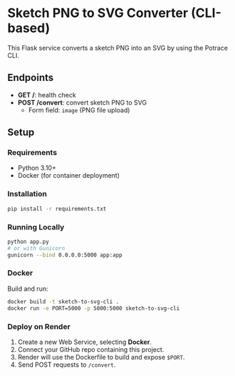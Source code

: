 # Sketch PNG to SVG Converter (CLI-based)

This Flask service converts a sketch PNG into an SVG by using the Potrace CLI.

## Endpoints

- **GET /**: health check  
- **POST /convert**: convert sketch PNG to SVG  
  - Form field: `image` (PNG file upload)  

## Setup

### Requirements
- Python 3.10+
- Docker (for container deployment)

### Installation

```bash
pip install -r requirements.txt
```

### Running Locally

```bash
python app.py
# or with Gunicorn
gunicorn --bind 0.0.0.0:5000 app:app
```

### Docker

Build and run:

```bash
docker build -t sketch-to-svg-cli .
docker run -e PORT=5000 -p 5000:5000 sketch-to-svg-cli
```

### Deploy on Render

1. Create a new Web Service, selecting **Docker**.  
2. Connect your GitHub repo containing this project.  
3. Render will use the Dockerfile to build and expose `$PORT`.  
4. Send POST requests to `/convert`.
